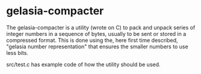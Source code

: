 # gelasia-compacter
The gelasia-compacter is a utility (wrote on C) to pack and unpack series of integer numbers in a sequence of bytes, usually to be sent or stored in a compressed format. This is done using the, here first time described, "gelasia number representation" that ensures the smaller numbers to use less bits.

src/test.c has example code of how the utility should be used.
